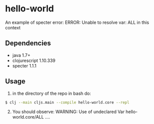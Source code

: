 # hello-world

An example of specter error: ERROR: Unable to resolve var: ALL in this context

## Dependencies

- java 1.7+
- clojurescript 1.10.339
- specter 1.1.1

## Usage

1. in the directory of the repo in bash do:

```bash
$ clj --main cljs.main --compile hello-world.core --repl
```

2. You should observe: WARNING: Use of undeclared Var hello-world.core/ALL ....
